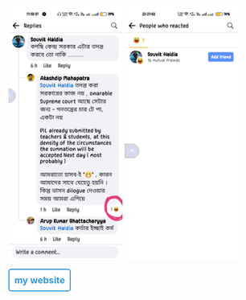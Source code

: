 <p float="left">
  <img src="IMG_20240611_175357.jpg" width="45%" />
  <img src="Screenshot_2024-06-11-22-27-02-32_a23b203fd3aafc6dcb84e438dda678b6.jpg" width="45%" /> 
</p>

<div style="border: 2px solid #3498db; padding: 10px; display: inline-block; border-radius: 5px;">
    <a href="https://akashdip2001.github.io/website-2/" style="text-decoration: none; color: #3498db; font-weight: bold; font-size: 18px;">
        my website
    </a>
</div>
